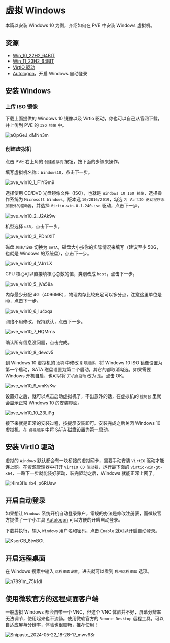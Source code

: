 # 虚拟 Windows

本篇以安装 Windows 10 为例，介绍如何在 PVE 中安装 Windows 虚拟机。

## 资源

- [Win_10_22H2_64BIT](https://www.123pan.com/s/1JKMjv-xbxo.html)
- [Win_11_23H2_64BIT](https://www.123pan.com/s/1JKMjv-abxo.html)
- [VirtIO 驱动](https://www.123pan.com/s/1JKMjv-Bbxo.html)
- [Autologon](https://learn.microsoft.com/zh-cn/sysinternals/downloads/autologon)，开启 Windows 自动登录

## 安装 Windows

### 上传 ISO 镜像

下载上面提供的 Windows 10 镜像以及 Virtio 驱动，你也可以自己从官网下载，并上传到 PVE 的 `ISO 镜像` 中。

![aOpGeJ_dMNn3m](https://img-1255332810.cos.ap-chengdu.myqcloud.com/aOpGeJ_dMNn3m.png)

### 创建虚拟机

点击 PVE 右上角的 `创建虚拟机` 按钮，按下面的步骤来操作。

填写虚拟机名称：`Windows10`，点击下一步。

![pve_win10_1_F1YGm9](https://img-1255332810.cos.ap-chengdu.myqcloud.com/pve_win10_1_F1YGm9.png)

选择使用 CD/DVD 光盘镜像文件（ISO），也就是 `Windows 10 ISO 镜像`，选择操作系统为 `Microsoft Windows`，版本选 `10/2016/2019`，勾选 `为 VirtIO 驱动程序添加额外的驱动器`，并选择 `Virtio-win-0.1.240.iso` 驱动，点击下一步。

![pve_win10_2_J2Ak9w](https://img-1255332810.cos.ap-chengdu.myqcloud.com/pve_win10_2_J2Ak9w.png)

机型选择 `q35`，点击下一步。

![pve_win10_3_PDmXlT](https://img-1255332810.cos.ap-chengdu.myqcloud.com/pve_win10_3_PDmXlT.png)

磁盘 `总线/设备` 切换为 `SATA`，磁盘大小按你的实际情况来填写（建议至少 50G，也就是 Windows 的系统盘），点击下一步。

![pve_win10_4_VJrrLX](https://img-1255332810.cos.ap-chengdu.myqcloud.com/pve_win10_4_VJrrLX.png)

CPU 核心可以直接填核心总数的值，类别改成 `host`，点击下一步。

![pve_win10_5_jVa58a](https://img-1255332810.cos.ap-chengdu.myqcloud.com/pve_win10_5_jVa58a.png)

内存最少分配 4G（4096MB），物理内存比较充足可以多分点，注意这里单位是 `MB`，点击下一步。

![pve_win10_6_Iu4xqa](https://img-1255332810.cos.ap-chengdu.myqcloud.com/pve_win10_6_Iu4xqa.png)

网络不用修改，保持默认，点击下一步。

![pve_win10_7_HQMrns](https://img-1255332810.cos.ap-chengdu.myqcloud.com/pve_win10_7_HQMrns.png)

确认所有信息没问题，点击完成。

![pve_win10_8_devcv5](https://img-1255332810.cos.ap-chengdu.myqcloud.com/pve_win10_8_devcv5.png)

到 Windows 10 虚拟机的 `选项` 中修改 `引导顺序`，将 Windows 10 ISO 镜像设置为第一个启动，SATA 磁盘设置为第二个启动，其它的都取消勾选。如果需要 Windows 开机自启，也可以将 `开机自启动` 改为 `是`。点击 OK。

![pve_win10_9_vmKsKw](https://img-1255332810.cos.ap-chengdu.myqcloud.com/pve_win10_9_vmKsKw.png)

设置好之后，就可以点击启动虚拟机了，不出意外的话，在虚拟机的 `控制台` 里就会显示正常 Windows 10 的安装界面。

![pve_win10_10_23LiPg](https://img-1255332810.cos.ap-chengdu.myqcloud.com/pve_win10_10_23LiPg.png)

接下来就是正常的安装过程，按提示安装即可。安装完成之后关闭 Windows 10 虚拟机，在 `引导顺序` 中将 SATA 磁盘设置为第一启动。

## 安装 VirtIO 驱动

虚拟的 `Windows` 默认都会有一块桥接的虚拟网卡，需要手动安装 `VirtIO` 驱动才能连上网。在资源管理器中打开 `VirtIO CD 驱动器`，运行最下面的 `virtio-win-gt-x64`，一路下一步就能装好驱动，装完驱动之后，Windows 就能正常上网了。

![i4im3l1u.rb4_p6RUsw](https://img-1255332810.cos.ap-chengdu.myqcloud.com/i4im3l1u.rb4_p6RUsw.png)

<!-- 如果宿主机是 `Unraid` 驱动可以从 `设置` -> `虚拟机管理器` 中下载，在创建虚拟机的时候选择驱动就行。

![ls2zrvod.spn_xguAii](https://img-1255332810.cos.ap-chengdu.myqcloud.com/ls2zrvod.spn_xguAii.png) -->

<!-- 如果宿主机是 PVE，可以从 PVE 官网 [下载 VirtIO 驱动](https://pve.proxmox.com/wiki/Windows_VirtIO_Drivers#Installation)，在创建虚拟机的时候额外添加一个 ISO 镜像，装好 `Windows` 进入系统之后就能直接从 CD 驱动器中安装 `VirtIO` 驱动。 -->

## 开启自动登录

如果想让 `Windows` 系统开机自动登录账户，常规的办法是修改注册表，而微软官方提供了一个小工具 [Autologon](https://learn.microsoft.com/zh-tw/sysinternals/downloads/autologon) 可以方便的开启自动登录。

下载并执行，输入 `Windows` 用户名和密码，点击 `Enable` 就可以开启自动登录。

![KserGB_8twBGt](https://img-1255332810.cos.ap-chengdu.myqcloud.com/KserGB_8twBGt.png)

## 开启远程桌面

在 Windows 搜索中输入 `远程桌面设置`，进去就可以看到 `启用远程桌面` 选项。

![n7891m_75k1dl](https://img-1255332810.cos.ap-chengdu.myqcloud.com/n7891m_75k1dl.png)

## 使用微软官方的远程桌面客户端

一般虚拟 Windows 都会自带一个 VNC，但这个 VNC 体验并不好，屏幕分辨率无法调节，使用起来也不流畅。使用微软官方的 `Remote Desktop` 远程工具，可以自适应屏幕分辨率，体验也很顺畅，推荐使用！

![Snipaste_2024-05-22_18-28-17_mwv9Sr](https://img-1255332810.cos.ap-chengdu.myqcloud.com/Snipaste_2024-05-22_18-28-17_mwv9Sr.jpg)